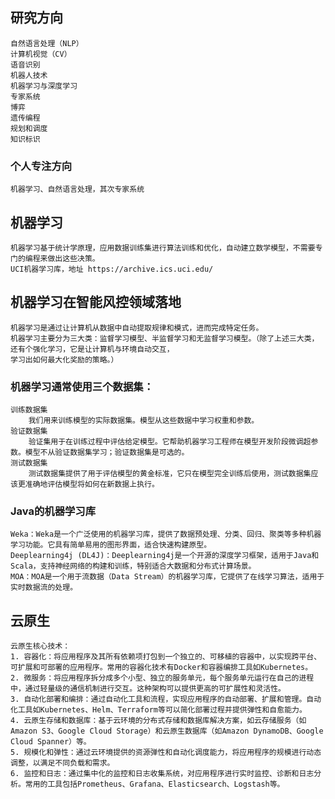 ## 研究方向
    自然语言处理（NLP）
    计算机视觉（CV）
    语音识别
    机器人技术
    机器学习与深度学习
    专家系统
    博弈
    遗传编程
    规划和调度
    知识标识
### 个人专注方向
    机器学习、自然语言处理，其次专家系统

## 机器学习
    机器学习基于统计学原理，应用数据训练集进行算法训练和优化，自动建立数学模型，不需要专门的编程来做出这些决策。
    UCI机器学习库，地址 https://archive.ics.uci.edu/

## 机器学习在智能风控领域落地
    机器学习是通过让计算机从数据中自动提取规律和模式，进而完成特定任务。
    机器学习主要分为三大类：监督学习模型、半监督学习和无监督学习模型。（除了上述三大类，还有个强化学习，它是让计算机与环境自动交互，
    学习出如何最大化奖励的策略。）

### 机器学习通常使用三个数据集：
    训练数据集
        我们用来训练模型的实际数据集。模型从这些数据中学习权重和参数。
    验证数据集
        验证集用于在训练过程中评估给定模型。它帮助机器学习工程师在模型开发阶段微调超参数。模型不从验证数据集学习；验证数据集是可选的。
    测试数据集
        测试数据集提供了用于评估模型的黄金标准，它只在模型完全训练后使用，测试数据集应该更准确地评估模型将如何在新数据上执行。

### Java的机器学习库
    Weka：Weka是一个广泛使用的机器学习库，提供了数据预处理、分类、回归、聚类等多种机器学习功能。它具有简单易用的图形界面，适合快速构建原型。
    Deeplearning4j (DL4J)：Deeplearning4j是一个开源的深度学习框架，适用于Java和Scala，支持神经网络的构建和训练，特别适合大数据和分布式计算场景。
    MOA：MOA是一个用于流数据（Data Stream）的机器学习库，它提供了在线学习算法，适用于实时数据流的处理。


## 云原生
    云原生核心技术：
    1. 容器化：将应用程序及其所有依赖项打包到一个独立的、可移植的容器中，以实现跨平台、可扩展和可部署的应用程序。常用的容器化技术有Docker和容器编排工具如Kubernetes。
    2. 微服务：将应用程序拆分成多个小型、独立的服务单元，每个服务单元运行在自己的进程中，通过轻量级的通信机制进行交互。这种架构可以提供更高的可扩展性和灵活性。
    3. 自动化部署和编排：通过自动化工具和流程，实现应用程序的自动部署、扩展和管理。自动化工具如Kubernetes、Helm、Terraform等可以简化部署过程并提供弹性和自愈能力。
    4. 云原生存储和数据库：基于云环境的分布式存储和数据库解决方案，如云存储服务（如Amazon S3、Google Cloud Storage）和云原生数据库（如Amazon DynamoDB、Google Cloud Spanner）等。
    5. 规模化和弹性：通过云环境提供的资源弹性和自动化调度能力，将应用程序的规模进行动态调整，以满足不同负载和需求。
    6. 监控和日志：通过集中化的监控和日志收集系统，对应用程序进行实时监控、诊断和日志分析。常用的工具包括Prometheus、Grafana、Elasticsearch、Logstash等。

